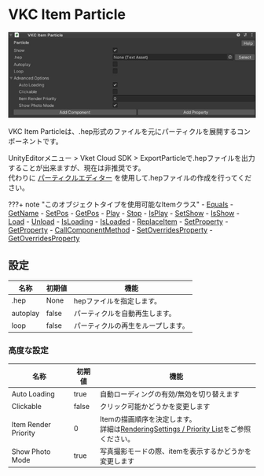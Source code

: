 # VKC Item Particle

![HEOParticle](img/HEOParticle.jpg)

VKC Item Particleは、.hep形式のファイルを元にパーティクルを展開するコンポーネントです。<br/>

UnityEditorメニュー > Vket Cloud SDK > ExportParticleで.hepファイルを出力することが出来ますが、現在は非推奨です。<br/>
代わりに [パーティクルエディター](../particleeditor/pe_about_particleeditor.md) を使用して.hepファイルの作成を行ってください。

???+ note "このオブジェクトタイプを使用可能なItemクラス"
    - [Equals](../hs/hs_class_item.md#equals)
    - [GetName](../hs/hs_class_item.md#getname)
    - [SetPos](../hs/hs_class_item.md#setpos)
    - [GetPos](../hs/hs_class_item.md#getpos)
    - [Play](../hs/hs_class_item.md#play)
    - [Stop](../hs/hs_class_item.md#stop)
    - [IsPlay](../hs/hs_class_item.md#isplay)
    - [SetShow](../hs/hs_class_item.md#setshow)
    - [IsShow](../hs/hs_class_item.md#isshow)
    - [Load](../hs/hs_class_item.md#load)
    - [Unload](../hs/hs_class_item.md#unload)
    - [IsLoading](../hs/hs_class_item.md#isloading)
    - [IsLoaded](../hs/hs_class_item.md#isloaded)
    - [ReplaceItem](../hs/hs_class_item.md#replacetexture)
    - [SetProperty](../hs/hs_class_item.md#setproperty)
    - [GetProperty](../hs/hs_class_item.md#getproperty)
    - [CallComponentMethod](../hs/hs_class_item.md#callcomponentmethod)
    - [SetOverridesProperty](../hs/hs_class_item.md#setoverridesproperty)
    - [GetOverridesProperty](../hs/hs_class_item.md#getoverridesproperty)

## 設定

|  名称 |  初期値  | 機能 |
| ----   | ---- | ---- |
| .hep | None | hepファイルを指定します。 |
| autoplay | false | パーティクルを自動再生します。 |
| loop | false | パーティクルの再生をループします。 |

### 高度な設定

|  名称 |  初期値  | 機能 |
| ----   | ---- | ---- |
| Auto Loading | true | 自動ローディングの有効/無効を切り替えます |
| Clickable | false | クリック可能かどうかを変更します |
| Item Render Priority | 0 | Itemの描画順序を決定します。<br>詳細は[RenderingSettings / Priority List](../VketCloudSettings/RenderingSettings.md)をご参照ください。 |
| Show Photo Mode | true | 写真撮影モードの際、itemを表示するかどうかを変更します |